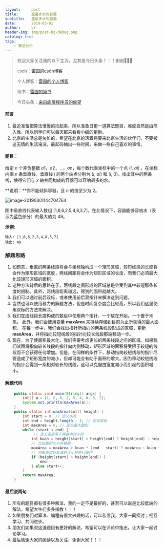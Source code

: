 ```yaml
---
layout:     post
title:      盛最多水的容器
subtitle:   盛最多水的容器
date:       2019-03-01
author:     LY
header-img: img/post-bg-debug.png
catalog: true
tags:
    - 算法分析
---
```


> 欢迎大家关注我的以下主页，尤其是今日头条！！！谢谢🙏🙏🙏
>
> csdn：[雷园的csdn博客](https://blog.csdn.net/leiyuan2580)
>
> 个人博客：[雷园的个人博客](https://imlcl.store)
>
> 简书：[雷园的简书](https://www.jianshu.com/u/016322e40e1f)
>
> 今日头条：[来自底层程序员的仰望](https://www.toutiao.com/c/user/6132192948/#mid=1616456407686158)

#### 前言

1. 最近准备把算法慢慢的捡起来，所以准备日更一道算法题目，难度自然是由简入难，所以同学们可以每天都来看看小编的更新。
2. 北京的生活总是匆忙的，希望在北京的活着将要来北京生活的伙伴们，不要被这无情的生活淹没。最起码抽出一些时间，来做一些自己喜欢的事情。

#### 题目：

给定 *n* 个非负整数 *a*1，*a*2，...，*a*n，每个数代表坐标中的一个点 (*i*, *ai*) 。在坐标内画 *n* 条垂直线，垂直线 *i* 的两个端点分别为 (*i*, *ai*) 和 (*i*, 0)。找出其中的两条线，使得它们与 *x* 轴共同构成的容器可以容纳最多的水。

**说明：**你不能倾斜容器，且 *n* 的值至少为 2。

![image-20190301144704764](https://ws2.sinaimg.cn/large/006tKfTcly1g0naldxyk3j30xo0gatab.jpg)

图中垂直线代表输入数组 [1,8,6,2,5,4,8,3,7]。在此情况下，容器能够容纳水（表示为蓝色部分）的最大值为 49。

**示例:**

```
输入: [1,8,6,2,5,4,8,3,7]
输出: 49
```

### 解题思路

1. 如题意，垂直的两条线段将会与坐标轴构成一个矩形区域，较短线段的长度将会作为矩形区域的宽度，两线间距将会作为矩形区域的长度，而我们必须最大化该矩形区域的面积。
2. 这种方法背后的思路在于，两线段之间形成的区域总是会受到其中较短那条长度的限制。此外，两线段距离越远，得到的面积就越大。
3. 我们可以通过前后双标，或者使用前后双指针来解决这到问题。
4. 当然也可以使用暴力的解题方法，但是时间复杂度会比较高，所以我们这里使用双标的方法来解决。
5. 我们在由线段长度构成的数组中使用两个指针，一个放在开始，一个置于末尾。 此外，我们会使用变量 **maxArea** 来持续存储到目前为止所获得的最大面积。 在每一步中，我们会找出指针所指向的两条线段形成的区域，更新 **maxArea**，并将指向较短线段的指针向较长线段那端移动一步。
6. 现在，为了使面积最大化，我们需要考虑更长的两条线段之间的区域。如果我们试图将指向较长线段的指针向内侧移动，矩形区域的面积将受限于较短的线段而不会获得任何增加。但是，在同样的条件下，移动指向较短线段的指针尽管造成了矩形宽度的减小，但却可能会有助于面积的增大。因为移动较短线段的指针会得到一条相对较长的线段，这可以克服由宽度减小而引起的面积减小。

#### 解题代码

```java
	public static void main(String[] args) {
        int[] a = {1, 8, 6, 2, 5, 4, 8, 3, 7};
        System.out.println(maxArea(a));
    }
    public static int maxArea(int[] height) {
        int start = 0; // 定义头标
        int end = height.length - 1; // 定位尾标
        int maxArea = 0; // 定义最大面积
        while (start < end) {
             // 定义宽度等于两者中较小的
            int kuan = height[start] > height[end] ? height[end] : height[start];
            // 比较面积大小并替换
            maxArea = maxArea > kuan * (end - start) ? maxArea : kuan * (end - start); 
            // 判断首位标处值的大小并执行操作
            if (height[start] > height[end]) {
                end--;
            } else start++;
        }
        return maxArea;
    }
```



#### 最后说两句

1. 所有的题目都有很多种解法，我的一定不是最好的，甚至可以说是比较低端的解法，希望大牛们多多指教！！！
2. 如果朋友们对算法、编程有很大兴趣的话，可以私信我，大家一同探讨；相互学习、共同进步。
3. 朋友们如果对这道题目有更好的解法，希望可以在评论中指出，让大家一起讨论学习。
4. 最后感谢大家的阅读以及关注，谢谢大家！！！